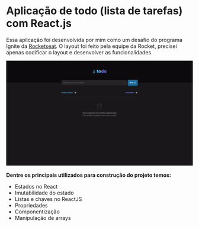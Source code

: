 

# Aplicação de todo (lista de tarefas) com React.js

Essa aplicação foi desenvolvida por mim como um desafio do programa Ignite da [Rocketseat](https://rocketseat.com.br). O layout foi feito pela equipe da Rocket, precisei apenas codificar o layout e desenvolver as funcionalidades.


<div align="center">

  ![Funcionamento da aplicação](https://github.com/viniciusmartins1/react-to-do/blob/main/readme_img/todo-video-gif.gif)
  
</div>

**Dentre os principais utilizados para construção do projeto temos:**

- Estados no React
-   Imutabilidade do estado
-   Listas e chaves no ReactJS
-   Propriedades
-   Componentização
- Manipulação de arrays
